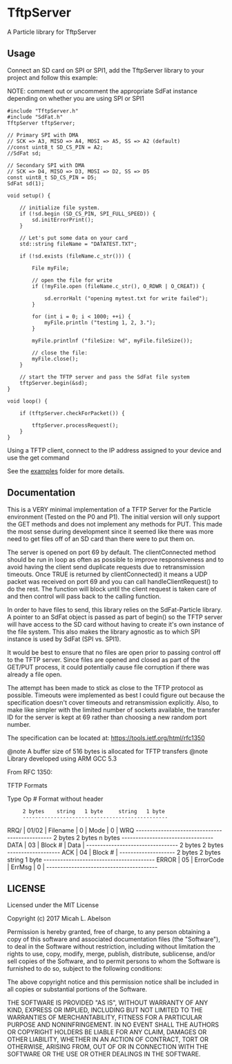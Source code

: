 # TftpServer

A Particle library for TftpServer

## Usage

Connect an SD card on SPI or SPI1, add the TftpServer library to your project and follow this example:

NOTE:  comment out or uncomment the appropriate SdFat instance depending on whether you are using SPI or SPI1

```
#include "TftpServer.h"
#include "SdFat.h"
TftpServer tftpServer;

// Primary SPI with DMA
// SCK => A3, MISO => A4, MOSI => A5, SS => A2 (default)
//const uint8_t SD_CS_PIN = A2;
//SdFat sd;

// Secondary SPI with DMA
// SCK => D4, MISO => D3, MOSI => D2, SS => D5
const uint8_t SD_CS_PIN = D5;
SdFat sd(1);

void setup() {

	// initialize file system.
	if (!sd.begin (SD_CS_PIN, SPI_FULL_SPEED)) {
		sd.initErrorPrint();
	}
	
	// Let's put some data on your card
	std::string fileName = "DATATEST.TXT";

	if (!sd.exists (fileName.c_str())) {

		File myFile;

		// open the file for write
		if (!myFile.open (fileName.c_str(), O_RDWR | O_CREAT)) {
			
			sd.errorHalt ("opening mytest.txt for write failed");
		}

		for (int i = 0; i < 1000; ++i) {
			myFile.println ("testing 1, 2, 3.");
		}

		myFile.printlnf ("fileSize: %d", myFile.fileSize());

		// close the file:
		myFile.close();
	}

	// start the TFTP server and pass the SdFat file system
	tftpServer.begin(&sd);
}

void loop() {
  
  	if (tftpServer.checkForPacket()) {
		
		tftpServer.processRequest();
	}
}
```

Using a TFTP client, connect to the IP address assigned to your device and use the get command

See the [examples](examples) folder for more details.

## Documentation

This is a VERY minimal implementation of a TFTP Server for the Particle
environment (Tested on the P0 and P1).  The initial version will only support
the GET methods and does not implement any methods for PUT.  This made the most
sense during development since it seemed like there was more need to get files
off of an SD card than there were to put them on.

The server is opened on port 69 by default.  The clientConnected method should
be run in loop as often as possible to improve responsiveness and to avoid having
the client send duplicate requests due to retransmission timeouts.  Once TRUE is
returned by clientConnected() it means a UDP packet was received on port 69 and
you can call handleClientRequest() to do the rest.  The function will block until
the client request is taken care of and then control will pass back to the calling
function.

In order to have files to send, this library relies on the SdFat-Particle
library.  A pointer to an SdFat object is passed as part of begin() so the
TFTP server will have access to the SD card without having to create it's own
instance of the file system.  This also makes the library agnostic as to which
SPI instance is used by SdFat (SPI vs. SPI1).

It would be best to ensure that no files are open prior to passing control off to
the TFTP server.  Since files are opened and closed as part of the GET/PUT process,
it could potentially cause file corruption if there was already a file open.

The attempt has been made to stick as close to the TFTP protocol as possible.
Timeouts were implemented as best I could figure out because the
specification doesn't cover timeouts and retransmission explicitly.  Also, to make
like simpler with the limited number of sockets available, the transfer ID for the
server is kept at 69 rather than choosing a new random port number.

The specification can be located at: https://tools.ietf.org/html/rfc1350

@note A buffer size of 516 bytes is allocated for TFTP transfers
@note Library developed using ARM GCC 5.3

From RFC 1350:

TFTP Formats

  Type   Op #     Format without header

         2 bytes    string   1 byte     string   1 byte
         -----------------------------------------------
  RRQ/  | 01/02 |  Filename  |   0  |    Mode    |   0  |
  WRQ    -----------------------------------------------
         2 bytes    2 bytes       n bytes
         ---------------------------------
  DATA  | 03    |   Block #  |    Data    |
         ---------------------------------
         2 bytes    2 bytes
         -------------------
  ACK   | 04    |   Block #  |
         --------------------
         2 bytes  2 bytes        string    1 byte
         ----------------------------------------
  ERROR | 05    |  ErrorCode |   ErrMsg   |   0  |
         ----------------------------------------

## LICENSE

Licensed under the MIT License

Copyright (c) 2017 Micah L. Abelson

Permission is hereby granted, free of charge, to any person obtaining a copy
of this software and associated documentation files (the "Software"), to deal
in the Software without restriction, including without limitation the rights
to use, copy, modify, merge, publish, distribute, sublicense, and/or sell
copies of the Software, and to permit persons to whom the Software is
furnished to do so, subject to the following conditions:

The above copyright notice and this permission notice shall be included in all
copies or substantial portions of the Software.

THE SOFTWARE IS PROVIDED "AS IS", WITHOUT WARRANTY OF ANY KIND, EXPRESS OR
IMPLIED, INCLUDING BUT NOT LIMITED TO THE WARRANTIES OF MERCHANTABILITY,
FITNESS FOR A PARTICULAR PURPOSE AND NONINFRINGEMENT. IN NO EVENT SHALL THE
AUTHORS OR COPYRIGHT HOLDERS BE LIABLE FOR ANY CLAIM, DAMAGES OR OTHER
LIABILITY, WHETHER IN AN ACTION OF CONTRACT, TORT OR OTHERWISE, ARISING FROM,
OUT OF OR IN CONNECTION WITH THE SOFTWARE OR THE USE OR OTHER DEALINGS IN THE
SOFTWARE.
